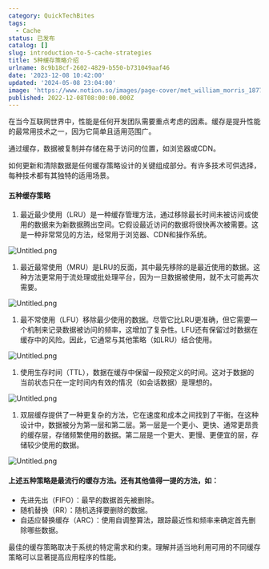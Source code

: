```yaml
---
category: QuickTechBites
tags:
  - Cache
status: 已发布
catalog: []
slug: introduction-to-5-cache-strategies
title: 5种缓存策略介绍
urlname: 8c9b18cf-2602-4829-b550-b731049aaf46
date: '2023-12-08 10:42:00'
updated: '2024-05-08 23:04:00'
image: 'https://www.notion.so/images/page-cover/met_william_morris_1877_willow.jpg'
published: 2022-12-08T08:00:00.000Z
---
```


在当今互联网世界中，性能是任何开发团队需要重点考虑的因素。缓存是提升性能的最常用技术之一，因为它简单且适用范围广。


通过缓存，数据被复制并存储在易于访问的位置，如浏览器或CDN。


如何更新和清除数据是任何缓存策略设计的关键组成部分。有许多技术可供选择，每种技术都有其独特的适用场景。


#### 五种缓存策略

1. 最近最少使用（LRU）是一种缓存管理方法，通过移除最长时间未被访问或使用的数据来为新数据腾出空间。它假设最近访问的数据将很快再次被需要。这是一种非常常见的方法，经常用于浏览器、CDN和操作系统。

![Untitled.png](https://prod-files-secure.s3.us-west-2.amazonaws.com/5d24fe63-e567-4804-86f9-9fdc62e13082/74494354-3dc7-4fc2-be3e-7e15913b3f24/Untitled.png?X-Amz-Algorithm=AWS4-HMAC-SHA256&X-Amz-Content-Sha256=UNSIGNED-PAYLOAD&X-Amz-Credential=ASIAZI2LB46674WAXOML%2F20250308%2Fus-west-2%2Fs3%2Faws4_request&X-Amz-Date=20250308T053306Z&X-Amz-Expires=3600&X-Amz-Security-Token=IQoJb3JpZ2luX2VjEA0aCXVzLXdlc3QtMiJHMEUCIDsPMKKFCBaAkG9KwkiZQTDlQqO914wAVsfqmneEHxHSAiEAtvpEDg0mdnLp0BXM3NpQg%2F5FmnANKMgTkta9aWHdaB4q%2FwMIVhAAGgw2Mzc0MjMxODM4MDUiDIx9q4%2Fiso3OiFHlKircA5eV6o4ZMUFWB%2FwVCqJfPeylEy023dNvALBlAhif0cpl1f6zBYQ4TUQQFQtZsfeWCA95i6WpEbwSSLlSV5E32J5wQzhL%2BlQ%2Be4SaNpTn0mFoqkv2ATDrxTUlSbctoqu9eGwSxnyOGO6TjuobzXxfuRshVr0z7jWmdUQzIGQ1b%2BoN45v3WBh5OqwL86RlD88pGnBRjgmuZD8nJ816yXQtTLl0HQpVQMHNxQsWDZ6LzCQB2pwEwOzowZLafCeIeb13pSEl%2FTLPqw0EVUbA%2BDoBxZKWYWIq5vkJrY%2B0Y3Vk8ZsIOOPYB%2F4LdriHcOWwBV011c8FwpkILUI4ff2G%2BTZZahLI2TIha9vRSYiS92rWKYk7Q89sRk5dbDgLWYhpfVx7n6W34hkYdQZ4u%2B5sm%2BTEh%2Fg7oKTRv2fxueLOVEG5RqFL4htGqgq8PgwiU2cxVIeW9Ut5lGXJx8ZcPbwQuF1PgCogIuXLAAB8IykThti%2Bfm%2BlN6pDD8FAdIcHzc4BX9f5IbVHpBeWQyU1Y%2Bxt0hxYxBFds8qCDUYT7gj3MyC9Z6vXBxK0wQp08hCZEUdZU4%2FA0xhjRMm7h5Zu3PHAG6p5F5vsL3vTjv0LW%2FSOhD9Wgr12m3%2Fwmw3n7T%2B5a%2FmJMOSbr74GOqUBBopLugEiGzAFgNHuMl5RjPgERWnVlf5CR70%2FoKmPycgn5pkUfcMukJlLDTDkwPiNG3fnuEUFDyRa03lLExH2oVroB8mGuUmVSgG56h88U%2FSCYbGlRXvvnDFWPee8QhyiuBlYHRX16LLRC45Au0Rc%2Be8lp5gNBrwzmBe7ofLqsC6Yaah3beeoSNoo14GJ30gOKf7SFKq47czfVWuPYkUzmE6VMkWb&X-Amz-Signature=271055326e4d774d3e6974c43e0ac195bd10d33a4a9657b15c3e14b4da306253&X-Amz-SignedHeaders=host&x-id=GetObject)

1. 最近最常使用（MRU）是LRU的反面，其中最先移除的是最近使用的数据。这种方法更常用于流处理或批处理平台，因为一旦数据被使用，就不太可能再次需要。

![Untitled.png](https://prod-files-secure.s3.us-west-2.amazonaws.com/5d24fe63-e567-4804-86f9-9fdc62e13082/9394e615-e149-4cd8-9a1b-e3c39cda8184/Untitled.png?X-Amz-Algorithm=AWS4-HMAC-SHA256&X-Amz-Content-Sha256=UNSIGNED-PAYLOAD&X-Amz-Credential=ASIAZI2LB46674WAXOML%2F20250308%2Fus-west-2%2Fs3%2Faws4_request&X-Amz-Date=20250308T053306Z&X-Amz-Expires=3600&X-Amz-Security-Token=IQoJb3JpZ2luX2VjEA0aCXVzLXdlc3QtMiJHMEUCIDsPMKKFCBaAkG9KwkiZQTDlQqO914wAVsfqmneEHxHSAiEAtvpEDg0mdnLp0BXM3NpQg%2F5FmnANKMgTkta9aWHdaB4q%2FwMIVhAAGgw2Mzc0MjMxODM4MDUiDIx9q4%2Fiso3OiFHlKircA5eV6o4ZMUFWB%2FwVCqJfPeylEy023dNvALBlAhif0cpl1f6zBYQ4TUQQFQtZsfeWCA95i6WpEbwSSLlSV5E32J5wQzhL%2BlQ%2Be4SaNpTn0mFoqkv2ATDrxTUlSbctoqu9eGwSxnyOGO6TjuobzXxfuRshVr0z7jWmdUQzIGQ1b%2BoN45v3WBh5OqwL86RlD88pGnBRjgmuZD8nJ816yXQtTLl0HQpVQMHNxQsWDZ6LzCQB2pwEwOzowZLafCeIeb13pSEl%2FTLPqw0EVUbA%2BDoBxZKWYWIq5vkJrY%2B0Y3Vk8ZsIOOPYB%2F4LdriHcOWwBV011c8FwpkILUI4ff2G%2BTZZahLI2TIha9vRSYiS92rWKYk7Q89sRk5dbDgLWYhpfVx7n6W34hkYdQZ4u%2B5sm%2BTEh%2Fg7oKTRv2fxueLOVEG5RqFL4htGqgq8PgwiU2cxVIeW9Ut5lGXJx8ZcPbwQuF1PgCogIuXLAAB8IykThti%2Bfm%2BlN6pDD8FAdIcHzc4BX9f5IbVHpBeWQyU1Y%2Bxt0hxYxBFds8qCDUYT7gj3MyC9Z6vXBxK0wQp08hCZEUdZU4%2FA0xhjRMm7h5Zu3PHAG6p5F5vsL3vTjv0LW%2FSOhD9Wgr12m3%2Fwmw3n7T%2B5a%2FmJMOSbr74GOqUBBopLugEiGzAFgNHuMl5RjPgERWnVlf5CR70%2FoKmPycgn5pkUfcMukJlLDTDkwPiNG3fnuEUFDyRa03lLExH2oVroB8mGuUmVSgG56h88U%2FSCYbGlRXvvnDFWPee8QhyiuBlYHRX16LLRC45Au0Rc%2Be8lp5gNBrwzmBe7ofLqsC6Yaah3beeoSNoo14GJ30gOKf7SFKq47czfVWuPYkUzmE6VMkWb&X-Amz-Signature=39c609765ecbb409fdb4ce6dfd505befc49fb7f7437f8f9985bd7185cb2e64aa&X-Amz-SignedHeaders=host&x-id=GetObject)

1. 最不常使用（LFU）移除最少使用的数据。尽管它比LRU更准确，但它需要一个机制来记录数据被访问的频率，这增加了复杂性。LFU还有保留过时数据在缓存中的风险。因此，它通常与其他策略（如LRU）结合使用。

![Untitled.png](https://prod-files-secure.s3.us-west-2.amazonaws.com/5d24fe63-e567-4804-86f9-9fdc62e13082/ff489bb8-941e-4617-b208-e17020ed7ada/Untitled.png?X-Amz-Algorithm=AWS4-HMAC-SHA256&X-Amz-Content-Sha256=UNSIGNED-PAYLOAD&X-Amz-Credential=ASIAZI2LB46674WAXOML%2F20250308%2Fus-west-2%2Fs3%2Faws4_request&X-Amz-Date=20250308T053306Z&X-Amz-Expires=3600&X-Amz-Security-Token=IQoJb3JpZ2luX2VjEA0aCXVzLXdlc3QtMiJHMEUCIDsPMKKFCBaAkG9KwkiZQTDlQqO914wAVsfqmneEHxHSAiEAtvpEDg0mdnLp0BXM3NpQg%2F5FmnANKMgTkta9aWHdaB4q%2FwMIVhAAGgw2Mzc0MjMxODM4MDUiDIx9q4%2Fiso3OiFHlKircA5eV6o4ZMUFWB%2FwVCqJfPeylEy023dNvALBlAhif0cpl1f6zBYQ4TUQQFQtZsfeWCA95i6WpEbwSSLlSV5E32J5wQzhL%2BlQ%2Be4SaNpTn0mFoqkv2ATDrxTUlSbctoqu9eGwSxnyOGO6TjuobzXxfuRshVr0z7jWmdUQzIGQ1b%2BoN45v3WBh5OqwL86RlD88pGnBRjgmuZD8nJ816yXQtTLl0HQpVQMHNxQsWDZ6LzCQB2pwEwOzowZLafCeIeb13pSEl%2FTLPqw0EVUbA%2BDoBxZKWYWIq5vkJrY%2B0Y3Vk8ZsIOOPYB%2F4LdriHcOWwBV011c8FwpkILUI4ff2G%2BTZZahLI2TIha9vRSYiS92rWKYk7Q89sRk5dbDgLWYhpfVx7n6W34hkYdQZ4u%2B5sm%2BTEh%2Fg7oKTRv2fxueLOVEG5RqFL4htGqgq8PgwiU2cxVIeW9Ut5lGXJx8ZcPbwQuF1PgCogIuXLAAB8IykThti%2Bfm%2BlN6pDD8FAdIcHzc4BX9f5IbVHpBeWQyU1Y%2Bxt0hxYxBFds8qCDUYT7gj3MyC9Z6vXBxK0wQp08hCZEUdZU4%2FA0xhjRMm7h5Zu3PHAG6p5F5vsL3vTjv0LW%2FSOhD9Wgr12m3%2Fwmw3n7T%2B5a%2FmJMOSbr74GOqUBBopLugEiGzAFgNHuMl5RjPgERWnVlf5CR70%2FoKmPycgn5pkUfcMukJlLDTDkwPiNG3fnuEUFDyRa03lLExH2oVroB8mGuUmVSgG56h88U%2FSCYbGlRXvvnDFWPee8QhyiuBlYHRX16LLRC45Au0Rc%2Be8lp5gNBrwzmBe7ofLqsC6Yaah3beeoSNoo14GJ30gOKf7SFKq47czfVWuPYkUzmE6VMkWb&X-Amz-Signature=5d30f5fa1b711c2bd6708c55f5a9e4229d354a6a267162190a82ee3d18da548f&X-Amz-SignedHeaders=host&x-id=GetObject)

1. 使用生存时间（TTL），数据在缓存中保留一段预定义的时间。这对于数据的当前状态只在一定时间内有效的情况（如会话数据）是理想的。

![Untitled.png](https://prod-files-secure.s3.us-west-2.amazonaws.com/5d24fe63-e567-4804-86f9-9fdc62e13082/480ed8d3-f3c7-4a40-a9c6-4ca2e915c139/Untitled.png?X-Amz-Algorithm=AWS4-HMAC-SHA256&X-Amz-Content-Sha256=UNSIGNED-PAYLOAD&X-Amz-Credential=ASIAZI2LB46674WAXOML%2F20250308%2Fus-west-2%2Fs3%2Faws4_request&X-Amz-Date=20250308T053306Z&X-Amz-Expires=3600&X-Amz-Security-Token=IQoJb3JpZ2luX2VjEA0aCXVzLXdlc3QtMiJHMEUCIDsPMKKFCBaAkG9KwkiZQTDlQqO914wAVsfqmneEHxHSAiEAtvpEDg0mdnLp0BXM3NpQg%2F5FmnANKMgTkta9aWHdaB4q%2FwMIVhAAGgw2Mzc0MjMxODM4MDUiDIx9q4%2Fiso3OiFHlKircA5eV6o4ZMUFWB%2FwVCqJfPeylEy023dNvALBlAhif0cpl1f6zBYQ4TUQQFQtZsfeWCA95i6WpEbwSSLlSV5E32J5wQzhL%2BlQ%2Be4SaNpTn0mFoqkv2ATDrxTUlSbctoqu9eGwSxnyOGO6TjuobzXxfuRshVr0z7jWmdUQzIGQ1b%2BoN45v3WBh5OqwL86RlD88pGnBRjgmuZD8nJ816yXQtTLl0HQpVQMHNxQsWDZ6LzCQB2pwEwOzowZLafCeIeb13pSEl%2FTLPqw0EVUbA%2BDoBxZKWYWIq5vkJrY%2B0Y3Vk8ZsIOOPYB%2F4LdriHcOWwBV011c8FwpkILUI4ff2G%2BTZZahLI2TIha9vRSYiS92rWKYk7Q89sRk5dbDgLWYhpfVx7n6W34hkYdQZ4u%2B5sm%2BTEh%2Fg7oKTRv2fxueLOVEG5RqFL4htGqgq8PgwiU2cxVIeW9Ut5lGXJx8ZcPbwQuF1PgCogIuXLAAB8IykThti%2Bfm%2BlN6pDD8FAdIcHzc4BX9f5IbVHpBeWQyU1Y%2Bxt0hxYxBFds8qCDUYT7gj3MyC9Z6vXBxK0wQp08hCZEUdZU4%2FA0xhjRMm7h5Zu3PHAG6p5F5vsL3vTjv0LW%2FSOhD9Wgr12m3%2Fwmw3n7T%2B5a%2FmJMOSbr74GOqUBBopLugEiGzAFgNHuMl5RjPgERWnVlf5CR70%2FoKmPycgn5pkUfcMukJlLDTDkwPiNG3fnuEUFDyRa03lLExH2oVroB8mGuUmVSgG56h88U%2FSCYbGlRXvvnDFWPee8QhyiuBlYHRX16LLRC45Au0Rc%2Be8lp5gNBrwzmBe7ofLqsC6Yaah3beeoSNoo14GJ30gOKf7SFKq47czfVWuPYkUzmE6VMkWb&X-Amz-Signature=ca4c245b28dc2454618df4000c864cbd66d4dbbd92581da3eff008df096ad151&X-Amz-SignedHeaders=host&x-id=GetObject)

1. 双层缓存提供了一种更复杂的方法，它在速度和成本之间找到了平衡。在这种设计中，数据被分为第一层和第二层。第一层是一个更小、更快、通常更昂贵的缓存层，存储频繁使用的数据。第二层是一个更大、更慢、更便宜的层，存储较少使用的数据。

![Untitled.png](https://prod-files-secure.s3.us-west-2.amazonaws.com/5d24fe63-e567-4804-86f9-9fdc62e13082/35e68090-275d-4707-9e9a-ce86f000e9eb/Untitled.png?X-Amz-Algorithm=AWS4-HMAC-SHA256&X-Amz-Content-Sha256=UNSIGNED-PAYLOAD&X-Amz-Credential=ASIAZI2LB46674WAXOML%2F20250308%2Fus-west-2%2Fs3%2Faws4_request&X-Amz-Date=20250308T053306Z&X-Amz-Expires=3600&X-Amz-Security-Token=IQoJb3JpZ2luX2VjEA0aCXVzLXdlc3QtMiJHMEUCIDsPMKKFCBaAkG9KwkiZQTDlQqO914wAVsfqmneEHxHSAiEAtvpEDg0mdnLp0BXM3NpQg%2F5FmnANKMgTkta9aWHdaB4q%2FwMIVhAAGgw2Mzc0MjMxODM4MDUiDIx9q4%2Fiso3OiFHlKircA5eV6o4ZMUFWB%2FwVCqJfPeylEy023dNvALBlAhif0cpl1f6zBYQ4TUQQFQtZsfeWCA95i6WpEbwSSLlSV5E32J5wQzhL%2BlQ%2Be4SaNpTn0mFoqkv2ATDrxTUlSbctoqu9eGwSxnyOGO6TjuobzXxfuRshVr0z7jWmdUQzIGQ1b%2BoN45v3WBh5OqwL86RlD88pGnBRjgmuZD8nJ816yXQtTLl0HQpVQMHNxQsWDZ6LzCQB2pwEwOzowZLafCeIeb13pSEl%2FTLPqw0EVUbA%2BDoBxZKWYWIq5vkJrY%2B0Y3Vk8ZsIOOPYB%2F4LdriHcOWwBV011c8FwpkILUI4ff2G%2BTZZahLI2TIha9vRSYiS92rWKYk7Q89sRk5dbDgLWYhpfVx7n6W34hkYdQZ4u%2B5sm%2BTEh%2Fg7oKTRv2fxueLOVEG5RqFL4htGqgq8PgwiU2cxVIeW9Ut5lGXJx8ZcPbwQuF1PgCogIuXLAAB8IykThti%2Bfm%2BlN6pDD8FAdIcHzc4BX9f5IbVHpBeWQyU1Y%2Bxt0hxYxBFds8qCDUYT7gj3MyC9Z6vXBxK0wQp08hCZEUdZU4%2FA0xhjRMm7h5Zu3PHAG6p5F5vsL3vTjv0LW%2FSOhD9Wgr12m3%2Fwmw3n7T%2B5a%2FmJMOSbr74GOqUBBopLugEiGzAFgNHuMl5RjPgERWnVlf5CR70%2FoKmPycgn5pkUfcMukJlLDTDkwPiNG3fnuEUFDyRa03lLExH2oVroB8mGuUmVSgG56h88U%2FSCYbGlRXvvnDFWPee8QhyiuBlYHRX16LLRC45Au0Rc%2Be8lp5gNBrwzmBe7ofLqsC6Yaah3beeoSNoo14GJ30gOKf7SFKq47czfVWuPYkUzmE6VMkWb&X-Amz-Signature=881ff3a4f5a78eec6343aeb6337f72d9e4b67b5aeaa1232f33c0c91e2be1b046&X-Amz-SignedHeaders=host&x-id=GetObject)


#### 上述五种策略是最流行的缓存方法。还有其他值得一提的方法，如：

- 先进先出（FIFO）：最早的数据首先被删除。
- 随机替换（RR）：随机选择要删除的数据。
- 自适应替换缓存（ARC）：使用自调整算法，跟踪最近性和频率来确定首先删除哪些数据。

最佳的缓存策略取决于系统的特定需求和约束。理解并适当地利用可用的不同缓存策略可以显著提高应用程序的性能。

